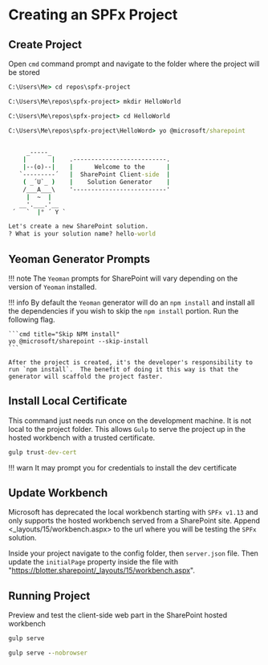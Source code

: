 # Creating an SPFx Project

## Create Project

Open `cmd` command prompt and navigate to the folder where the project will be stored

```cmd title="Navigating Folders"
C:\Users\Me> cd repos\spfx-project
```

```cmd title="Create Project Directory"
C:\Users\Me\repos\spfx-project> mkdir HelloWorld
```

```cmd title="Navigate to new Project Directory"
C:\Users\Me\repos\spfx-project> cd HelloWorld
```

```cmd title="Run Yeoman Generator"
C:\Users\Me\repos\spfx-project\HelloWord> yo @microsoft/sharepoint


     _-----_
    |       |    .--------------------------.
    |--(o)--|    |      Welcome to the      |
   `---------´   |  SharePoint Client-side  |
    ( _´U`_ )    |    Solution Generator    |
    /___A___\    '--------------------------'
     |  ~  |
   __'.___.'__
 ´   `  |° ´ Y `

Let's create a new SharePoint solution.
? What is your solution name? hello-world
```

## Yeoman Generator Prompts

!!! note
    The `Yeoman` prompts for SharePoint will vary depending on the version of `Yeoman` installed.

!!! info
    By default the `Yeoman` generator will do an `npm install` and install all the dependencies if you wish to skip the `npm install` portion.  Run the following flag.

    ```cmd title="Skip NPM install"
    yo @microsoft/sharepoint --skip-install
    ```

    After the project is created, it's the developer's responsibility to run `npm install`.  The benefit of doing it this way is that the generator will scaffold the project faster.

## Install Local Certificate

This command just needs run once on the development machine.  It is not local to the project folder. This allows `Gulp` to serve the project up in the hosted workbench with a trusted certificate.

```cmd title="Install Dev Certificate"
gulp trust-dev-cert
```

!!! warn
    It may prompt you for credentials to install the dev certificate

## Update Workbench

Microsoft has deprecated the local workbench starting with `SPFx v1.13` and only supports the hosted workbench served from a SharePoint site.  Append <_layouts/15/workbench.aspx> to the url where you will be testing the `SPFx` solution.

Inside your project navigate to the config folder, then `server.json` file.  Then update the `initialPage` property inside the file with "<https://blotter.sharepoint/_layouts/15/workbench.aspx>".

## Running Project

Preview and test the client-side web part in the SharePoint hosted workbench

```cmd title="Run Project"
gulp serve

gulp serve --nobrowser
```
